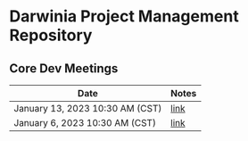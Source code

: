 # Darwinia Project Management Repository

## Core Dev Meetings

| Date                                | Notes                                                                                                           |
| ----------------------------------- | --------------------------------------------------------------------------------------------------------------- |
| January 13, 2023 10:30 AM (CST)     | [link](https://github.com/darwinia-network/pm/blob/main/notion-backup/Darwinia%20Core%20Dev%20Meeting%20Notes%205e94e37d12414534843fc38080c51bc9/2023-01-13%20Darwinia%20Core%20Dev%20Meeting%209698a009fbc04548a7178a5bbfd2a6e0.md) |
| January 6, 2023 10:30 AM (CST)      | [link](https://github.com/darwinia-network/pm/blob/main/notion-backup/Darwinia%20Core%20Dev%20Meeting%20Notes%205e94e37d12414534843fc38080c51bc9/2023-01-06%20Darwinia%20Core%20Dev%20Meeting%20ac4b89731b6648aeaf80cbe549eab59a.md) |
